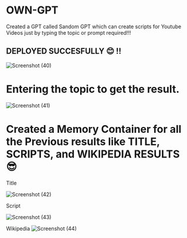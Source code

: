 # OWN-GPT
Created a GPT called Sandom GPT which can create scripts for Youtube Videos just by typing the topic or prompt required!!!

## DEPLOYED SUCCESFULLY 😊 !! ##




![Screenshot (40)](https://user-images.githubusercontent.com/106294565/235369052-1be1b95c-cf87-4899-809c-ff5fc0a444ef.png)

# Entering the topic to get the result.
![Screenshot (41)](https://user-images.githubusercontent.com/106294565/235369134-2a2e9dde-b73a-46b2-ae7c-d9a585135c0e.png)

# Created a Memory Container for all the Previous results like TITLE, SCRIPTS, and WIKIPEDIA RESULTS 😎
Title

![Screenshot (42)](https://user-images.githubusercontent.com/106294565/235369200-1223c4c7-eff4-4da6-8194-6e49b02f0ed6.png)

Script



![Screenshot (43)](https://user-images.githubusercontent.com/106294565/235369254-eb9a04bf-910d-4890-854b-c6ca2fb0c8f5.png)

Wikipedia
![Screenshot (44)](https://user-images.githubusercontent.com/106294565/235369268-e686cbe0-7322-45f4-8dea-caba1cb18db7.png)

